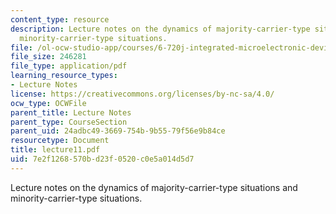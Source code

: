 ```yaml
---
content_type: resource
description: Lecture notes on the dynamics of majority-carrier-type situations and
  minority-carrier-type situations.
file: /ol-ocw-studio-app/courses/6-720j-integrated-microelectronic-devices-spring-2007/7e2f1268570bd23f0520c0e5a014d5d7_lecture11.pdf
file_size: 246281
file_type: application/pdf
learning_resource_types:
- Lecture Notes
license: https://creativecommons.org/licenses/by-nc-sa/4.0/
ocw_type: OCWFile
parent_title: Lecture Notes
parent_type: CourseSection
parent_uid: 24adbc49-3669-754b-9b55-79f56e9b84ce
resourcetype: Document
title: lecture11.pdf
uid: 7e2f1268-570b-d23f-0520-c0e5a014d5d7
---
```

Lecture notes on the dynamics of majority-carrier-type situations and minority-carrier-type situations.